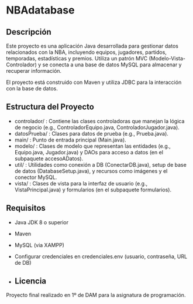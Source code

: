 # NBAdatabase

## Descripción
Este proyecto es una aplicación Java desarrollada para gestionar datos relacionados con la NBA, incluyendo equipos, jugadores, partidos, temporadas, estadísticas y premios. Utiliza un patrón MVC (Modelo-Vista-Controlador) y se conecta a una base de datos MySQL para almacenar y recuperar información.

El proyecto está construido con Maven y utiliza JDBC para la interacción con la base de datos.

## Estructura del Proyecto
- controlador/ : Contiene las clases controladoras que manejan la lógica de negocio (e.g., ControladorEquipo.java, ControladorJugador.java).
- datosPrueba/ : Clases para datos de prueba (e.g., Prueba.java).
- main/ : Punto de entrada principal (Main.java).
- modelo/ : Clases de modelo que representan las entidades (e.g., Equipo.java, Jugador.java) y DAOs para acceso a datos (en el subpaquete accesoADatos).
- util/ : Utilidades como conexión a DB (ConectarDB.java), setup de base de datos (DatabaseSetup.java), y recursos como imágenes y el conector MySQL.
- vista/ : Clases de vista para la interfaz de usuario (e.g., VistaPrincipal.java) y formularios (en el subpaquete formularios).

## Requisitos
- Java JDK 8 o superior
- Maven
- MySQL (via XAMPP)
- Configurar credenciales en credenciales.env (usuario, contraseña, URL de DB)

- ## Licencia
Proyecto final realizado en 1º de DAM para la asignatura de programación.
